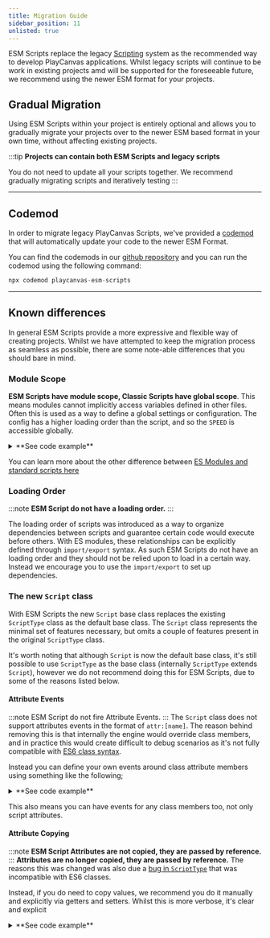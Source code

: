 ```yaml
---
title: Migration Guide
sidebar_position: 11
unlisted: true
---
```


ESM Scripts replace the legacy [Scripting](./classic/script-attributes.md) system as the recommended way to develop PlayCanvas applications. Whilst legacy scripts will continue to be work in existing projects amd will be supported for the foreseeable future, we recommend using the newer ESM format for your projects.

## Gradual Migration

Using ESM Scripts within your project is entirely optional and allows you to gradually migrate your projects over to the newer ESM based format in your own time, without affecting existing projects.

:::tip
**Projects can contain both ESM Scripts and legacy scripts**

You do not need to update all your scripts together. We recommend gradually migrating scripts and iteratively testing
:::

---

## Codemod

In order to migrate legacy PlayCanvas Scripts, we've provided a [codemod](https://codemod.com/registry/playcanvas-esm-scripts) that will automatically update your code to the newer ESM Format.

You can find the codemods in our [github repository](https://github.com/playcanvas/codemods) and you can run the codemod using the following command:

```javascript
npx codemod playcanvas-esm-scripts
```

---

## Known differences

In general ESM Scripts provide a more expressive and flexible way of creating projects. Whilst we have attempted to keep the migration process as seamless as possible, there are some note-able differences that you should bare in mind.

### Module Scope

**ESM Scripts have module scope, Classic Scripts have global scope**. This means modules cannot implicitly access variables defined in other files. Often this is used as a way to define a global settings or configuration. The config has a higher loading order than the script, and so the `SPEED` is accessible globally.

<details>
<summary>**See code example**</summary>

```javascript
// config.js
var SPEED = 10;

// script.js
// ❌ This will not work. `SPEED` is scoped to config.js
console.log(SPEED)
```

This is a *hidden dependency* which breaks if the loading order changes. Instead, use `import/export` syntax to explicitly define the dependency.

```javascript
// config.mjs
export const SPEED = 10

// script.mjs
import { SPEED } from './config.mjs';
// ✅ Works!
console.log(SPEED); 
```

</details>

You can learn more about the other difference between [ES Modules and standard scripts here](https://developer.mozilla.org/en-US/docs/Web/JavaScript/Guide/Modules#other_differences_between_modules_and_standard_scripts)

### Loading Order

:::note
**ESM Script do not have a loading order.**
:::

The loading order of scripts was introduced as a way to organize dependencies between scripts and guarantee certain code would execute before others. With ES modules, these relationships can be explicitly defined through `import/export` syntax. As such ESM Scripts do not have an loading order and they should not be relied upon to load in a certain way. Instead we encourage you to use the `import/export` to set up dependencies.

### The new `Script` class

With ESM Scripts the new `Script` base class replaces the existing `ScriptType` class as the default base class. The `Script` class represents the minimal set of features necessary, but omits a couple of features present in the original `ScriptType` class.

It's worth noting that although `Script` is now the default base class, it's still possible to use `ScriptType` as the base class (internally `ScriptType` extends `Script`), however we do not recommend doing this for ESM Scripts, due to some of the reasons listed below.

#### Attribute Events

:::note
ESM Script do not fire Attribute Events.
:::
The `Script` class does not support attributes events in the format of `attr:[name]`. The reason behind removing this is that internally the engine would override class members, and in practice this would create difficult to debug scenarios as it's not fully compatible with [ES6 class syntax](https://github.com/playcanvas/engine/issues/6316).

Instead you can define your own events around class attribute members using something like the following;

<details>
<summary>**See code example**</summary>

```javascript
const watch = (target, prop) => {
    const privateProp = `#{prop}`;
    target[privateProp] = target[prop];

    Object.defineProperty(target, prop, {
        set(value) {
            if (target[privateProp] !== value) {
                target.fire(`changed:${prop}`, value);
                target[privateProp] = value;
            }
        },
        get() {
            return this[privateProp];
        }
    });
}

import { Script } from 'playcanvas'
export class Rotate extends Script {
    /** attribute */
    speed = 10;

    initialize() {
        watch(this, 'speed');

        this.on('changed:speed', console.log)
    }
}

```

</details>

This also means you can have events for any class members too, not only script attributes.

#### Attribute Copying

:::note
**ESM Script Attributes are not copied, they are passed by reference.**
:::
**Attributes are no longer copied, they are passed by reference.** The reasons this was changed was also due a [bug in `ScriptType`](https://github.com/playcanvas/engine/issues/6316) that was incompatible with ES6 classes.

Instead, if you do need to copy values, we recommend you do it manually and explicitly via getters and setters. Whilst this is more verbose, it's clear and explicit

<details>
<summary>**See code example**</summary>

```javascript
import { Script, Vec3 } from 'playcanvas';
class Rotate extends Script {

    _speed = new Vec3();

    set speed(value) {
        this._speed.copy(value)
    }

    get speed() {
        return this._speed;
    }
}
```

</details>
